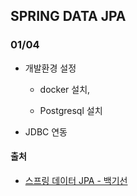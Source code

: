 ## SPRING DATA JPA 

### 01/04

- 개발환경 설정

  - docker 설치, 

  - Postgresql 설치

- JDBC 연동 

#### 출처

- [스프링 데이터 JPA - 백기선 ]([https://www.inflearn.com/course/%EC%8A%A4%ED%94%84%EB%A7%81-%EB%8D%B0%EC%9D%B4%ED%84%B0-jpa](https://www.inflearn.com/course/스프링-데이터-jpa))

